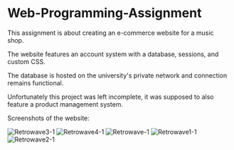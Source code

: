 # Web-Programming-Assignment
This assignment is about creating an e-commerce website for a music shop.

The website features an account system with a database, sessions, and custom CSS.

The database is hosted on the university's private network and connection remains functional.

Unfortunately this project was left incomplete, it was supposed to also feature a product management system.

Screenshots of the website:

![Retrowave3-1](https://user-images.githubusercontent.com/114671094/218803223-be21fabe-ae3d-4927-86f2-e27ce2a9a0cf.png)
![Retrowave4-1](https://user-images.githubusercontent.com/114671094/218803227-171599ae-a3a6-4b51-bdc1-8a1133a55579.png)
![Retrowave-1](https://user-images.githubusercontent.com/114671094/218803231-6f07234e-3549-447d-8a3d-17bd18ea0c95.png)
![Retrowave1-1](https://user-images.githubusercontent.com/114671094/218803235-e5978be4-67c9-4552-94b6-878e6399d2d6.png)
![Retrowave2-1](https://user-images.githubusercontent.com/114671094/218803239-1323cbb1-2170-437e-b82f-71b326aafcc3.png)
